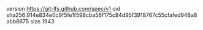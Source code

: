 version https://git-lfs.github.com/spec/v1
oid sha256:914e834e0c9f5fe1f598cba56f175c84d95f3918767c55cfafed948a8abb8675
size 1943
